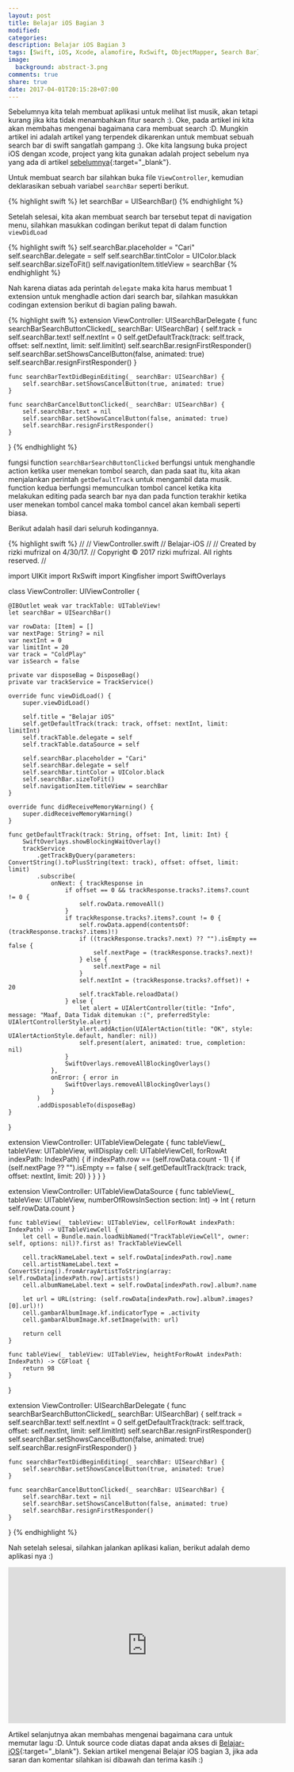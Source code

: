 ```yaml
---
layout: post
title: Belajar iOS Bagian 3
modified:
categories:
description: Belajar iOS Bagian 3
tags: [Swift, iOS, Xcode, alamofire, RxSwift, ObjectMapper, Search Bar]
image:
  background: abstract-3.png
comments: true
share: true
date: 2017-04-01T20:15:28+07:00
---
```


Sebelumnya kita telah membuat aplikasi untuk melihat list musik, akan tetapi kurang jika kita tidak menambahkan fitur search :). Oke, pada artikel ini kita akan membahas mengenai bagaimana cara membuat search :D. Mungkin artikel ini adalah artikel yang terpendek dikarenkan untuk membuat sebuah search bar di swift sangatlah gampang :). Oke kita langsung buka project iOS dengan xcode, project yang kita gunakan adalah project sebelum nya yang ada di artikel [sebelumnya](http://bluenik.com/13tc){:target="_blank"}.

Untuk membuat search bar silahkan buka file `ViewController`, kemudian deklarasikan sebuah variabel `searchBar` seperti berikut.

{% highlight swift %}
let searchBar = UISearchBar()
{% endhighlight %}

Setelah selesai, kita akan membuat search bar tersebut tepat di navigation menu, silahkan masukkan codingan berikut tepat di dalam function `viewDidLoad`

{% highlight swift %}
self.searchBar.placeholder = "Cari"
self.searchBar.delegate = self
self.searchBar.tintColor = UIColor.black
self.searchBar.sizeToFit()
self.navigationItem.titleView = searchBar
{% endhighlight %}

Nah karena diatas ada perintah `delegate` maka kita harus membuat 1 extension untuk menghadle action dari search bar, silahkan masukkan codingan extension berikut di bagian paling bawah.

{% highlight swift %}
extension ViewController: UISearchBarDelegate {
    func searchBarSearchButtonClicked(_ searchBar: UISearchBar) {
        self.track = self.searchBar.text!
        self.nextInt = 0
        self.getDefaultTrack(track: self.track, offset: self.nextInt, limit: self.limitInt)
        self.searchBar.resignFirstResponder()
        self.searchBar.setShowsCancelButton(false, animated: true)
        self.searchBar.resignFirstResponder()
    }

    func searchBarTextDidBeginEditing(_ searchBar: UISearchBar) {
        self.searchBar.setShowsCancelButton(true, animated: true)
    }

    func searchBarCancelButtonClicked(_ searchBar: UISearchBar) {
        self.searchBar.text = nil
        self.searchBar.setShowsCancelButton(false, animated: true)
        self.searchBar.resignFirstResponder()
    }
}
{% endhighlight %}

fungsi function `searchBarSearchButtonClicked` berfungsi untuk menghandle action ketika user menekan tombol search, dan pada saat itu, kita akan menjalankan perintah `getDefaultTrack` untuk mengambil data musik. function kedua berfungsi memunculkan tombol cancel ketika kita melakukan editing pada search bar nya dan pada function terakhir ketika user menekan tombol cancel maka tombol cancel akan kembali seperti biasa. 

Berikut adalah hasil dari seluruh kodingannya.

{% highlight swift %}
//
//  ViewController.swift
//  Belajar-iOS
//
//  Created by rizki mufrizal on 4/30/17.
//  Copyright © 2017 rizki mufrizal. All rights reserved.
//

import UIKit
import RxSwift
import Kingfisher
import SwiftOverlays

class ViewController: UIViewController {

    @IBOutlet weak var trackTable: UITableView!
    let searchBar = UISearchBar()

    var rowData: [Item] = []
    var nextPage: String? = nil
    var nextInt = 0
    var limitInt = 20
    var track = "ColdPlay"
    var isSearch = false

    private var disposeBag = DisposeBag()
    private var trackService = TrackService()

    override func viewDidLoad() {
        super.viewDidLoad()

        self.title = "Belajar iOS"
        self.getDefaultTrack(track: track, offset: nextInt, limit: limitInt)
        self.trackTable.delegate = self
        self.trackTable.dataSource = self

        self.searchBar.placeholder = "Cari"
        self.searchBar.delegate = self
        self.searchBar.tintColor = UIColor.black
        self.searchBar.sizeToFit()
        self.navigationItem.titleView = searchBar
    }

    override func didReceiveMemoryWarning() {
        super.didReceiveMemoryWarning()
    }

    func getDefaultTrack(track: String, offset: Int, limit: Int) {
        SwiftOverlays.showBlockingWaitOverlay()
        trackService
            .getTrackByQuery(parameters: ConvertString().toPlusString(text: track), offset: offset, limit: limit)
            .subscribe(
                onNext: { trackResponse in
                    if offset == 0 && trackResponse.tracks?.items?.count != 0 {
                        self.rowData.removeAll()
                    }
                    if trackResponse.tracks?.items?.count != 0 {
                        self.rowData.append(contentsOf: (trackResponse.tracks?.items)!)
                        if ((trackResponse.tracks?.next) ?? "").isEmpty == false {
                            self.nextPage = (trackResponse.tracks?.next)!
                        } else {
                            self.nextPage = nil
                        }
                        self.nextInt = (trackResponse.tracks?.offset)! + 20
                        self.trackTable.reloadData()
                    } else {
                        let alert = UIAlertController(title: "Info", message: "Maaf, Data Tidak ditemukan :(", preferredStyle: UIAlertControllerStyle.alert)
                        alert.addAction(UIAlertAction(title: "OK", style: UIAlertActionStyle.default, handler: nil))
                        self.present(alert, animated: true, completion: nil)
                    }
                    SwiftOverlays.removeAllBlockingOverlays()
                },
                onError: { error in
                    SwiftOverlays.removeAllBlockingOverlays()
                }
            )
            .addDisposableTo(disposeBag)
    }

}

extension ViewController: UITableViewDelegate {
    func tableView(_ tableView: UITableView, willDisplay cell: UITableViewCell, forRowAt indexPath: IndexPath) {
        if indexPath.row == (self.rowData.count - 1) {
            if (self.nextPage ?? "").isEmpty == false {
                self.getDefaultTrack(track: track, offset: nextInt, limit: 20)
            }
        }
    }
}

extension ViewController: UITableViewDataSource {
    func tableView(_ tableView: UITableView, numberOfRowsInSection section: Int) -> Int {
        return self.rowData.count
    }

    func tableView(_ tableView: UITableView, cellForRowAt indexPath: IndexPath) -> UITableViewCell {
        let cell = Bundle.main.loadNibNamed("TrackTableViewCell", owner: self, options: nil)?.first as! TrackTableViewCell

        cell.trackNameLabel.text = self.rowData[indexPath.row].name
        cell.artistNameLabel.text = ConvertString().fromArrayArtistToString(array: self.rowData[indexPath.row].artists!)
        cell.albumNameLabel.text = self.rowData[indexPath.row].album?.name

        let url = URL(string: (self.rowData[indexPath.row].album?.images?[0].url)!)
        cell.gambarAlbumImage.kf.indicatorType = .activity
        cell.gambarAlbumImage.kf.setImage(with: url)

        return cell
    }

    func tableView(_ tableView: UITableView, heightForRowAt indexPath: IndexPath) -> CGFloat {
        return 98
    }
}

extension ViewController: UISearchBarDelegate {
    func searchBarSearchButtonClicked(_ searchBar: UISearchBar) {
        self.track = self.searchBar.text!
        self.nextInt = 0
        self.getDefaultTrack(track: self.track, offset: self.nextInt, limit: self.limitInt)
        self.searchBar.resignFirstResponder()
        self.searchBar.setShowsCancelButton(false, animated: true)
        self.searchBar.resignFirstResponder()
    }

    func searchBarTextDidBeginEditing(_ searchBar: UISearchBar) {
        self.searchBar.setShowsCancelButton(true, animated: true)
    }

    func searchBarCancelButtonClicked(_ searchBar: UISearchBar) {
        self.searchBar.text = nil
        self.searchBar.setShowsCancelButton(false, animated: true)
        self.searchBar.resignFirstResponder()
    }
}
{% endhighlight %}

Nah setelah selesai, silahkan jalankan aplikasi kalian, berikut adalah demo aplikasi nya :)

<iframe width="560" height="315" src="https://www.youtube.com/embed/khhhK9H13k8" frameborder="0" allowfullscreen></iframe>

Artikel selanjutnya akan membahas mengenai bagaimana cara untuk memutar lagu :D. Untuk source code diatas dapat anda akses di [Belajar-iOS](http://babblecase.com/1APM){:target="_blank"}. Sekian artikel mengenai Belajar iOS bagian 3, jika ada saran dan komentar silahkan isi dibawah dan terima kasih :)